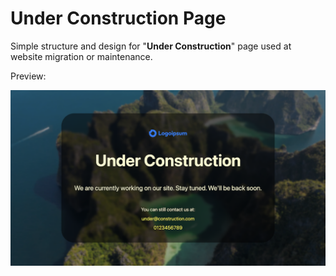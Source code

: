 # Under Construction Page

Simple structure and design for "**Under Construction**" page used at website migration or maintenance.

Preview:

![Page preview](img/preview.png)